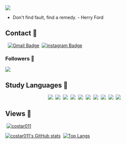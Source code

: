 <img src="https://capsule-render.vercel.app/api?type=slice&color=random&height=300&section=header&text=YeRim's GitHub&fontSize=75&fontColor=fff" />

- Don't find fault, find a remedy. - Herry Ford

## Contact 📩
&nbsp;&nbsp;[![Gmail Badge](https://img.shields.io/badge/Gmail-d14836?style=flat-square&logo=Gmail&logoColor=white&link=mailto:yerim.dev@gmail.com)](mailto:yerim.dev@gmail.com)&nbsp;
[![instagram Badge](https://img.shields.io/badge/-Instagram-dd2a7b?style=flat-square&logo=instagram&logoColor=white&link=https://www.instagram.com/dpfla_03/)](https://www.instagram.com/dpfla_03/)

### Followers 👥
<a href="https://github.com/costar011/">
    <img src="https://img.shields.io/github/followers/costar011?style=social" style="height : auto;"/>
</a>

## Study Languages 💬
<p align="center">
  <img src="https://img.shields.io/badge/Spring-6DB33F?style=flat-square&logo=Spring&logoColor=white"/></a>&nbsp;
  <img src="https://img.shields.io/badge/React-61DAFB?style=flat-square&logo=React&logoColor=white"/></a>&nbsp;
  <img src="https://img.shields.io/badge/JavaScript-F7DF1E?style=flat-square&logo=JavaScript&logoColor=white"/></a>&nbsp;
  <img src="https://img.shields.io/badge/MySQL-4479A1?style=flat-square&logo=MySQl&logoColor=white"/></a>&nbsp;
  <img src="https://img.shields.io/badge/MongoDB-47A248?style=flat-square&logo=MongoDB&logoColor=white"/></a>&nbsp;
  <img src="https://img.shields.io/badge/Java-007396?style=flat-square&logo=Java&logoColor=white"/></a>&nbsp;
  <img src="https://img.shields.io/badge/Oracle-F80000?style=flat-square&logo=Oracle&logoColor=white"/></a>&nbsp;
  <img src="https://img.shields.io/badge/CSS-1572B6?style=flat-square&logo=CSS3&logoColor=white"/></a>&nbsp;
  <img src="https://img.shields.io/badge/HTML-E34F26?style=flat-square&logo=HTML5&logoColor=white"/></a>&nbsp;
  <img src="https://img.shields.io/badge/Node.js-339933?style=flat-square&logo=Node.js&logoColor=white"/>&nbsp; 
 </p>
 

## Views 🔎
&nbsp;[![costar011](https://github-profile-trophy.vercel.app/?username=costar011&theme=onedark)](https://github.com/costar011)

[![costar011's GitHub stats](https://github-readme-stats.vercel.app/api?username=costar011&show_icons=true&theme=dracula)](https://github.com/costar011/github-readme-stats)&nbsp;&nbsp;[![Top Langs](https://github-readme-stats.vercel.app/api/top-langs/?username=costar011&layout=compact&show_icons=true&theme=dracula)](https://github.com/costar011/github-readme-stats)


